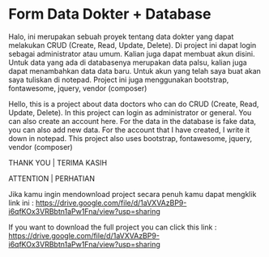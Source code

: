 # Form Data Dokter + Database
Halo, ini merupakan sebuah proyek tentang data dokter yang dapat melakukan CRUD (Create, Read, Update, Delete). Di project ini dapat login sebagai administrator atau umum. Kalian juga dapat membuat akun disini. Untuk data yang ada di databasenya merupakan data palsu, kalian juga dapat menambahkan data data baru.
Untuk akun yang telah saya buat akan saya tuliskan di notepad. Project ini juga menggunakan bootstrap, fontawesome, jquery, vendor (composer)


Hello, this is a project about data doctors who can do CRUD (Create, Read, Update, Delete). In this project can login as administrator or general. You can also create an account here. For the data in the database is fake data, you can also add new data.
For the account that I have created, I write it down in notepad. This project also uses bootstrap, fontawesome, jquery, vendor (composer)


THANK YOU | TERIMA KASIH

ATTENTION | PERHATIAN

Jika kamu ingin mendownload project secara penuh kamu dapat mengklik link ini : https://drive.google.com/file/d/1aVXVAzBP9-i6qfKOx3VRBbtn1aPw1Fna/view?usp=sharing

If you want to download the full project you can click this link : https://drive.google.com/file/d/1aVXVAzBP9-i6qfKOx3VRBbtn1aPw1Fna/view?usp=sharing
